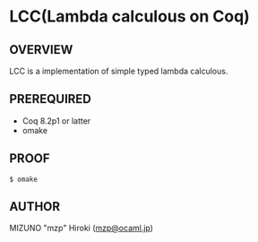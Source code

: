 LCC(Lambda calculous on Coq)
============================

OVERVIEW
--------
LCC is a implementation of simple typed lambda calculous.


PREREQUIRED
-----------

* Coq 8.2p1 or latter
* omake

PROOF
-----

    $ omake


AUTHOR
------
MIZUNO "mzp" Hiroki (mzp@ocaml.jp)

